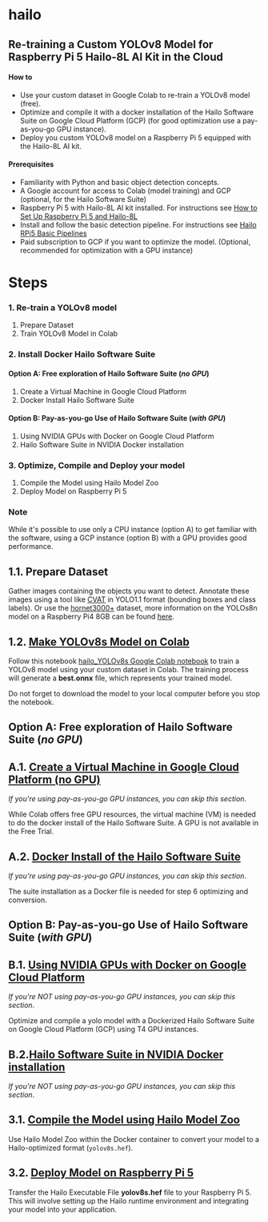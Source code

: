 # hailo

## Re-training a Custom YOLOv8 Model for Raspberry Pi 5 Hailo-8L AI Kit in the Cloud

#### How to 
- Use your custom dataset in Google Colab to re-train a YOLOv8 model (free).
- Optimize and compile it with a docker installation of the Hailo Software Suite on Google Cloud Platform (GCP) (for good optimization use a pay-as-you-go GPU instance).
- Deploy you custom YOLOv8 model on a Raspberry Pi 5 equipped with the Hailo-8L AI kit.

#### Prerequisites
- Familiarity with Python and basic object detection concepts.
- A Google account for access to Colab (model training) and GCP (optional, for the Hailo Software Suite)
- Raspberry Pi 5 with Hailo-8L AI kit installed. For instructions see [How to Set Up Raspberry Pi 5 and Hailo-8L](https://github.com/hailo-ai/hailo-rpi5-examples/blob/main/doc/install-raspberry-pi5.md#how-to-set-up-raspberry-pi-5-and-hailo-8l)
- Install and follow the basic detection pipeline. For instructions see [Hailo RPi5 Basic Pipelines](https://github.com/hailo-ai/hailo-rpi5-examples/blob/main/doc/basic-pipelines.md#installation)
- Paid subscription to GCP if you want to optimize the model. (Optional, recommended for optimization with a GPU instance)

# Steps
### 1. Re-train a YOLOv8 model
1. Prepare Dataset
2. Train YOLOv8 Model in Colab
### 2. Install Docker Hailo Software Suite
#### **Option A:** Free exploration of Hailo Software Suite (_no GPU_)
1. Create a Virtual Machine in Google Cloud Platform 
2. Docker Install Hailo Software Suite
#### **Option B:** Pay-as-you-go Use of Hailo Software Suite (_with GPU_)
1. Using NVIDIA GPUs with Docker on Google Cloud Platform
2. Hailo Software Suite in NVIDIA Docker installation
### 3. Optimize, Compile and Deploy your model
1. Compile the Model using Hailo Model Zoo
2. Deploy Model on Raspberry Pi 5


### Note
 While it's possible to use only a CPU instance (option A) to get familiar with the software, using a GCP instance (option B) with a GPU provides good performance.

## 1.1. Prepare Dataset

Gather images containing the objects you want to detect.
Annotate these images using a tool like [CVAT](https://www.cvat.ai/) in YOLO1.1 format (bounding boxes and class labels). Or use the [hornet3000+](https://www.kaggle.com/datasets/marcoryvandijk/vespa-velutina-v-crabro-vespulina-vulgaris) dataset, more information on the YOLOs8n model on a Raspberry Pi4 8GB can be found [here](https://github.com/vespCV/hornet3000).

## 1.2. [Make YOLOv8s Model on Colab](https://github.com/marcory-hub/hailo/blob/main/hailo_YOLOv8s.ipynb)

Follow this notebook [hailo_YOLOv8s Google Colab notebook](https://github.com/marcory-hub/hailo/blob/main/hailo_YOLOv8s.ipynb) to train a YOLOv8 model using your custom dataset in Colab. The training process will generate a **best.onnx** file, which represents your trained model. 

Do not forget to download the model to your local computer before you stop the notebook.
## **Option A:** Free exploration of Hailo Software Suite (_no GPU_)

## A.1. [Create a Virtual Machine in Google Cloud Platform (no GPU)](https://github.com/marcory-hub/hailo/blob/main/create-and-connect-gcp-vm-instance-w-local-terminal.md)
_If you're using pay-as-you-go GPU instances, you can skip this section_.

While Colab offers free GPU resources, the virtual machine (VM) is needed to do the docker install of the Hailo Software Suite. A GPU is not available in the Free Trial.

## A.2. [Docker Install of the Hailo Software Suite](https://github.com/marcory-hub/hailo/blob/main/install-hailo-software-suite-on-google-cloud-VM-instance.md)
_If you're using pay-as-you-go GPU instances, you can skip this section_.

The suite installation as a Docker file is needed for step 6 optimizing and conversion.

## **Option B:** Pay-as-you-go Use of Hailo Software Suite (_with GPU_)

## B.1. [Using NVIDIA GPUs with Docker on Google Cloud Platform]()
_If you're NOT using pay-as-you-go GPU instances, you can skip this section_.

Optimize and compile a yolo model with a Dockerized Hailo Software Suite on Google Cloud Platform (GCP) using T4 GPU instances.
## B.2.[Hailo Software Suite in NVIDIA Docker installation](https://github.com/marcory-hub/hailo/blob/main/nvidia-docker-hailo-software-suite)
_If you're NOT using pay-as-you-go GPU instances, you can skip this section_.

## 3.1. [Compile the Model using Hailo Model Zoo](https://github.com/marcory-hub/hailo/blob/main/compile-the-model-using-hailo-model-zoo.md)
Use Hailo Model Zoo within the Docker container to convert your model to a Hailo-optimized format (`yolov8s.hef`).

## 3.2. [Deploy Model on Raspberry Pi 5](https://github.com/marcory-hub/hailo/blob/main/deploy-model-on-raspberry-pi-5-ai-kit.md)

Transfer the Hailo Executable File **yolov8s.hef** file to your Raspberry Pi 5. This will involve setting up the Hailo runtime environment and integrating your model into your application.
